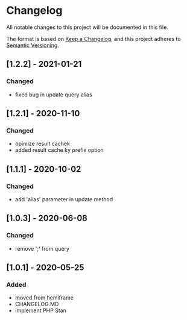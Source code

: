 # Changelog

All notable changes to this project will be documented in this file.

The format is based on [Keep a Changelog](https://keepachangelog.com/en/1.0.0/),
and this project adheres to [Semantic Versioning](https://semver.org/spec/v2.0.0.html).

## [1.2.2] - 2021-01-21

### Changed

-   fixed bug in update query alias
  
## [1.2.1] - 2020-11-10

### Changed

-   opimize result cachek
-   added result cache ky prefix option

## [1.1.1] - 2020-10-02

### Changed

-   add 'alias' parameter in update method

## [1.0.3] - 2020-06-08

### Changed

-   remove ';' from query

## [1.0.1] - 2020-05-25

### Added

-   moved from hemiframe
-   CHANGELOG.MD
-   implement PHP Stan
